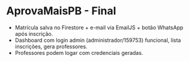 # AprovaMaisPB - Final
- Matrícula salva no Firestore + e-mail via EmailJS + botão WhatsApp após inscrição.
- Dashboard com login admin (administrador/159753) funcional, lista inscrições, gera professores.
- Professores podem logar com credenciais geradas.
